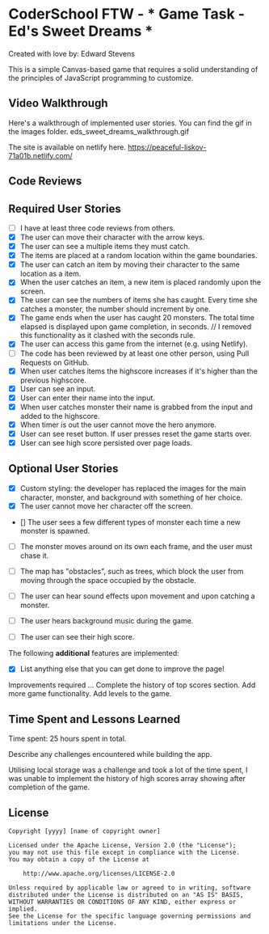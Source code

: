# CoderSchool FTW - * Game Task - Ed's Sweet Dreams *

Created with love by: Edward Stevens
  
This is a simple Canvas-based game that requires a solid understanding of the principles of JavaScript programming to customize. 

## Video Walkthrough

Here's a walkthrough of implemented user stories.
You can find the gif in the images folder. eds_sweet_dreams_walkthrough.gif 

The site is available on netlify here.
https://peaceful-liskov-71a01b.netlify.com/ 

## Code Reviews
 
  


## Required User Stories
- [ ] I have at least three code reviews from others.
- [x] The user can move their character with the arrow keys. 
- [x] The user can see a multiple items they must catch.
- [x] The items are placed at a random location within the game boundaries.
- [x] The user can catch an item by moving their character to the same location as a item.
- [x] When the user catches an item, a new item is placed randomly upon the screen.
- [x] The user can see the numbers of items she has caught. Every time she catches a monster, the number should increment by one. 
- [x] The game ends when the user has caught 20 monsters. The total time elapsed is displayed upon game completion, in seconds. // I removed this functionality as it clashed with the seconds rule.
- [x] The user can access this game from the internet (e.g. using Netlify).
- [ ] The code has been reviewed by at least one other person, using Pull Requests on GitHub. 
- [x] When user catches items the highscore increases if it's higher than the previous highscore.
- [x] User can see an input.
- [x] User can enter their name into the input.
- [x] When user catches monster their name is grabbed from the input and added to the highscore.
- [x] When timer is out the user cannot move the hero anymore.
- [x] User can see reset button. If user presses reset the game starts over.
- [x] User can see high score persisted over page loads.

## Optional User Stories

- [x] Custom styling: the developer has replaced the images for the main character, monster, and background with something of her choice.  
- [x] The user cannot move her character off the screen. 
- [] The user sees a few different types of monster each time a new monster is spawned. 
- [ ] The monster moves around on its own each frame, and the user must chase it. 
- [ ] The map has "obstacles", such as trees, which block the user from moving through the space occupied by the obstacle. 
- [ ] The user can hear sound effects upon movement and upon catching a monster. 
- [ ] The user hears background music during the game. 
- [ ] The user can see their high score. 


The following **additional** features are implemented:

* [x] List anything else that you can get done to improve the page!

Improvements required ...
Complete the history of top scores section.
Add more game functionality.
Add levels to the game.



## Time Spent and Lessons Learned

Time spent: 25 hours spent in total.

Describe any challenges encountered while building the app.

Utilising local storage was a challenge and took a lot of the time spent, I was unable to implement the history of high scores array showing after completion of the game. 


## License

    Copyright [yyyy] [name of copyright owner]

    Licensed under the Apache License, Version 2.0 (the "License");
    you may not use this file except in compliance with the License.
    You may obtain a copy of the License at

        http://www.apache.org/licenses/LICENSE-2.0

    Unless required by applicable law or agreed to in writing, software
    distributed under the License is distributed on an "AS IS" BASIS,
    WITHOUT WARRANTIES OR CONDITIONS OF ANY KIND, either express or implied.
    See the License for the specific language governing permissions and
    limitations under the License.